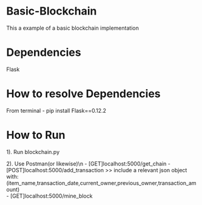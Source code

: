 # Basic-Blockchain
This a example of a basic blockchain implementation

# Dependencies
Flask

# How to resolve Dependencies
From terminal
      - pip install Flask==0.12.2
      
# How to Run

1). Run blockchain.py

2). Use Postman(or likewise)\n
       - [GET]localhost:5000/get_chain
       - [POST]localhost:5000/add_transaction 
           >> include a relevant json object with: (item_name,transaction_date,current_owner,previous_owner,transaction_amount)          
       - [GET]localhost:5000/mine_block
       
